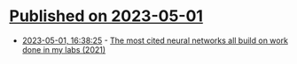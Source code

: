 # [Published on 2023-05-01](index.md)

* [2023-05-01, 16:38:25](https://lobste.rs/s/0kjra9/most_cited_neural_networks_all_build_on) - [The most cited neural networks all build on work done in my labs (2021)](https://people.idsia.ch/~juergen/most-cited-neural-nets.html)

